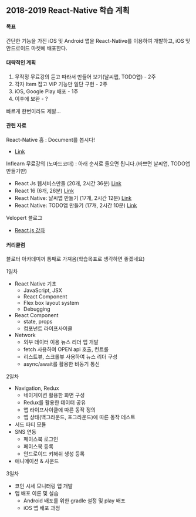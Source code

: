 ## 2018-2019 React-Native 학습 계획

#### 목표

간단한 기능을 가진 iOS 및 Android 앱을 React-Native를 이용하여 개발하고, iOS 및 안드로이드 마켓에 배포한다.

#### 대략적인 계획
1. 무작정 무료강의 듣고 따라서 만들어 보기(날씨앱, TODO앱) - 2주
2. 각자 Item 잡고 VIP 기능만 일단 구현 - 2주
3. iOS, Google Play 배포 - 1주
4. 이후에 보완 - ?

빠르게 한번이라도 제발...


#### 관련 자료
React-Native 홈 : Document를 봅시다!
- [Link](https://facebook.github.io/react-native/)

Inflearn 무료강의 (노마드코더) : 아래 순서로 들으면 됩니다.(바쁘면 날씨앱, TODO앱 만들기만)
- React Js 웹서비스만들 (20개, 2시간 36분) [Link](https://www.inflearn.com/course/reactjs-web/)
- React 16 (6개, 26분) [Link](https://www.inflearn.com/course/react-%EB%A6%AC%EC%95%A1%ED%8A%B8-16/)
- React Native: 날씨앱 만들기 (17개, 2시간 12분) [Link]([https://www.inflearn.com/course/%EB%A6%AC%EC%95%A1%ED%8A%B8-%EB%84%A4%EC%9D%B4%ED%8B%B0%EB%B8%8C/)
- React Native: TODO앱 만들기 (17개, 2시간 10분) [Link](https://www.inflearn.com/course/react-native-make-todo/)

Velopert 블로그
- [React.js 강좌](https://velopert.com/reactjs-tutorials)


#### 커리큘럼
블로터 아카데미꺼 통째로 가져옴(학습목표로 생각하면 좋겠네요)

1일차
- React Native 기초
  - JavaScript, JSX
  - React Component
  - Flex box layout system
  - Debugging
- React Component
  - state, props
  - 컴포넌트 라이프사이클
- Network
  - 외부 데이터 이용 뉴스 리더 앱 개발
  - fetch 사용하여 OPEN api 호출, 컨트롤
  - 리스트뷰, 스크롤뷰 사용하여 뉴스 리더 구성
  - async/await를 활용한 비동기 통신

2일차
- Navigation, Redux
  - 네이게이션 활용한 화면 구성
  - Redux를 활용한 데이터 공유
  - 앱 라이프사이클에 따른 동작 정의
  - 앱 상태(백그라운드, 포그라운드)에 따른 동작 테스트
- 서드 파티 모듈
- SNS 연동
  - 페이스북 로그인
  - 페이스북 등록
  - 안드로이드 키해쉬 생성 등록
- 애니메이션 & 사운드

3일차
- 코인 시세 모니터링 앱 개발
- 앱 배포 이론 및 실습
  - Android 배포를 위한 gradle 설정 및 play 배포
  - iOS 앱 배포 과정
